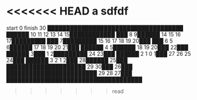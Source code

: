 <<<<<<< HEAD
a
sdfdf
=======
﻿start 0 
finish 30
████████████████████████████████████
██████ 10 11 12 13 14 15████████████
███  8  9██████ 14 15 16 17█████████
███  7█████████ 15 16 17 18 19 20███
███  6  5  6██████ 17 18 19 20 21███
██████  4  5██████ 18 19 20███ 22███
██████  3███  1  2█████████ 24 23███
██████  2  1  0  1███ 27 26 25 24███
██████  3  2  1  2███ 28██████ 25███
█████████████████████ 29 30███ 26███
████████████████████████ 29 28 27███
████████████████████████████████████
>>>>>>> read
